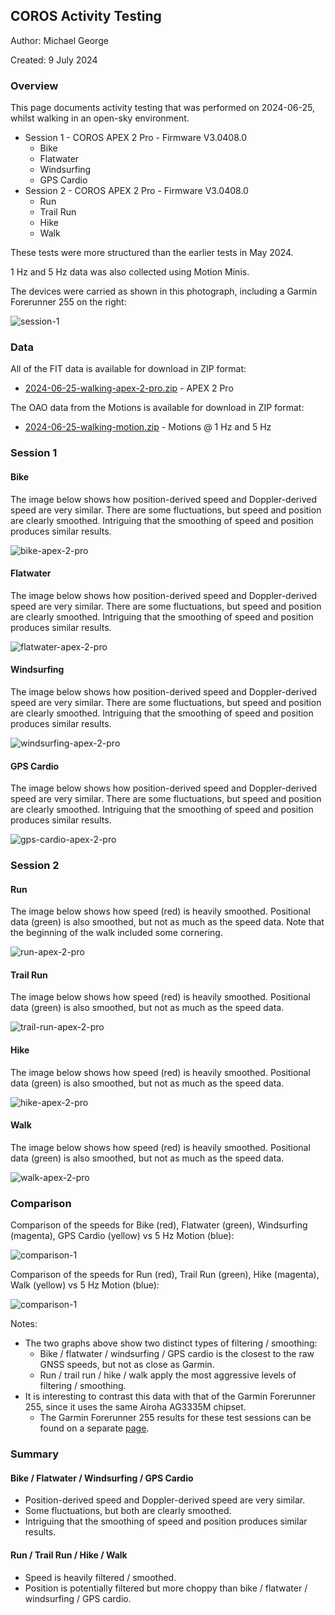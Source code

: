 ## COROS Activity Testing

Author: Michael George

Created: 9 July 2024



### Overview

This page documents activity testing that was performed on 2024-06-25, whilst walking in an open-sky environment.

- Session 1 - COROS APEX 2 Pro - Firmware V3.0408.0
  - Bike
  - Flatwater
  - Windsurfing
  - GPS Cardio
- Session 2 - COROS APEX 2 Pro - Firmware V3.0408.0
  - Run
  - Trail Run
  - Hike
  - Walk

These tests were more structured than the earlier tests in May 2024.

1 Hz and 5 Hz data was also collected using Motion Minis.

The devices were carried as shown in this photograph, including a Garmin Forerunner 255 on the right:

![session-1](img/20240625_181034.jpg)



### Data

All of the FIT data is available for download in ZIP format:

- [2024-06-25-walking-apex-2-pro.zip](2024-06-25-walking-apex-2-pro.zip) - APEX 2 Pro

The OAO data from the Motions is available for download in ZIP format:

- [2024-06-25-walking-motion.zip](2024-06-25-walking-motion.zip) - Motions @ 1 Hz and 5 Hz



### Session 1

#### Bike

The image below shows how position-derived speed and Doppler-derived speed are very similar. There are some fluctuations, but speed and position are clearly smoothed. Intriguing that the smoothing of speed and position produces similar results.

![bike-apex-2-pro](img/1-bike-apex-2-pro.png)



#### Flatwater

The image below shows how position-derived speed and Doppler-derived speed are very similar. There are some fluctuations, but speed and position are clearly smoothed. Intriguing that the smoothing of speed and position produces similar results.

![flatwater-apex-2-pro](img/2-flatwater-apex-2-pro.png)



#### Windsurfing

The image below shows how position-derived speed and Doppler-derived speed are very similar. There are some fluctuations, but speed and position are clearly smoothed. Intriguing that the smoothing of speed and position produces similar results.

![windsurfing-apex-2-pro](img/3-windsurfing-apex-2-pro.png)



#### GPS Cardio

The image below shows how position-derived speed and Doppler-derived speed are very similar. There are some fluctuations, but speed and position are clearly smoothed. Intriguing that the smoothing of speed and position produces similar results.

![gps-cardio-apex-2-pro](img/4-gps-cardio-apex-2-pro.png)



### Session 2

#### Run

The image below shows how speed (red) is heavily smoothed. Positional data (green) is also smoothed, but not as much as the speed data. Note that the beginning of the walk included some cornering.

![run-apex-2-pro](img/5-run-apex-2-pro.png)



#### Trail Run

The image below shows how speed (red) is heavily smoothed. Positional data (green) is also smoothed, but not as much as the speed data.

![trail-run-apex-2-pro](img/6-trail-run-apex-2-pro.png)



#### Hike

The image below shows how speed (red) is heavily smoothed. Positional data (green) is also smoothed, but not as much as the speed data.

![hike-apex-2-pro](img/7-hike-apex-2-pro.png)



#### Walk

The image below shows how speed (red) is heavily smoothed. Positional data (green) is also smoothed, but not as much as the speed data.

![walk-apex-2-pro](img/8-walk-apex-2-pro.png)



### Comparison

Comparison of the speeds for Bike (red), Flatwater (green), Windsurfing (magenta), GPS Cardio (yellow) vs 5 Hz Motion (blue):

![comparison-1](img/comparison-1.png)

Comparison of the speeds for Run (red), Trail Run (green), Hike (magenta), Walk (yellow) vs 5 Hz Motion (blue):

![comparison-1](img/comparison-2.png)

Notes:

- The two graphs above show two distinct types of filtering / smoothing:
  - Bike / flatwater / windsurfing / GPS cardio is the closest to the raw GNSS speeds, but not as close as Garmin.
  - Run / trail run / hike / walk apply the most aggressive levels of filtering / smoothing.
- It is interesting to contrast this data with that of the Garmin Forerunner 255, since it uses the same Airoha AG3335M chipset.
  - The Garmin Forerunner 255 results for these test sessions can be found on a separate [page](../../../garmin/activities/walking-2024-06-25/README.md).




### Summary

#### Bike / Flatwater / Windsurfing / GPS Cardio

- Position-derived speed and Doppler-derived speed are very similar.
- Some fluctuations, but both are clearly smoothed.
- Intriguing that the smoothing of speed and position produces similar results.

#### Run / Trail Run / Hike / Walk

- Speed is heavily filtered / smoothed.
- Position is potentially filtered but more choppy than bike / flatwater / windsurfing / GPS cardio.
